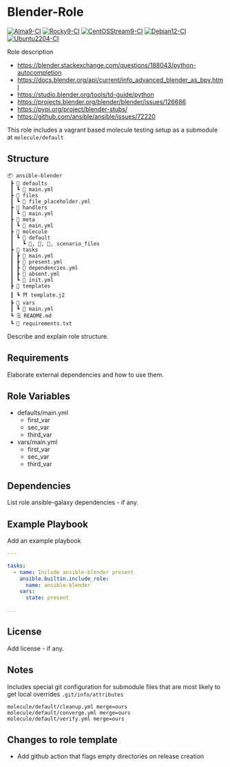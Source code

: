 # Blender-Role

[![Alma9-CI](https://github.com/philnewm/ansible-blender/actions/workflows/alma9-ci-caller.yml/badge.svg)](https://github.com/philnewm/ansible-blender/actions/workflows/alma9-ci-caller.yml)  [![Rocky9-CI](https://github.com/philnewm/ansible-blender/actions/workflows/rocky9-ci-caller.yml/badge.svg)](https://github.com/philnewm/ansible-blender/actions/workflows/rocky9-ci-caller.yml)  [![CentOSStream9-CI](https://github.com/philnewm/ansible-blender/actions/workflows/centosstream9-ci-caller.yml/badge.svg)](https://github.com/philnewm/ansible-blender/actions/workflows/centosstream9-ci-caller.yml)  [![Debian12-CI](https://github.com/philnewm/ansible-blender/actions/workflows/debian12-ci-caller.yml/badge.svg)](https://github.com/philnewm/ansible-blender/actions/workflows/debian12-ci-caller.yml)  [![Ubuntu2204-CI](https://github.com/philnewm/ansible-blender/actions/workflows/ubuntu2204-ci-caller.yml/badge.svg)](https://github.com/philnewm/ansible-blender/actions/workflows/ubuntu2204-ci-caller.yml)

Role description

* https://blender.stackexchange.com/questions/188043/python-autocompletion
* https://docs.blender.org/api/current/info_advanced_blender_as_bpy.html
* https://studio.blender.org/tools/td-guide/python
* https://projects.blender.org/blender/blender/issues/126686
* https://pypi.org/project/blender-stubs/
* https://github.com/ansible/ansible/issues/72220

This role includes a vagrant based molecule testing setup as a submodule at `molecule/default`

## Structure

```code
📦 ansible-blender
 ┣ 📂 defaults
 ┃ ┗ 📜 main.yml
 ┣ 📂 files
 ┃ ┗ 📜 file_placeholder.yml
 ┣ 📂 handlers
 ┃ ┗ 📜 main.yml
 ┣ 📂 meta
 ┃ ┗ 📜 main.yml
 ┣ 📂 molecule
 ┃ ┗ 📂 default
 ┃   ┗ 📜, 📜, 📜, scenario_files
 ┣ 📂 tasks
 ┃ ┣ 📜 main.yml
 ┃ ┣ 📜 present.yml
 ┃ ┣ 📜 dependencies.yml
 ┃ ┣ 📜 absent.yml
 ┃ ┗ 📜 init.yml
 ┣ 📂 templates
 ┃ ┗ ⛩️ template.j2
 ┣ 📂 vars
 ┃ ┗ 📜 main.yml
 ┗ 🗒️ README.md
 ┗ 📓 requirements.txt

```

Describe and explain role structure. 

## Requirements

Elaborate external dependencies and how to use them.

## Role Variables

* defaults/main.yml
  * first_var
  * sec_var
  * third_var
* vars/main.yml
  * first_var
  * sec_var
  * third_var

## Dependencies

List role ansible-galaxy dependencies - if any.

## Example Playbook

Add an example playbook

```yaml
---

tasks:
  - name: Include ansible-blender present
    ansible.builtin.include_role:
      name: ansible-blender
    vars:
      state: present

...
```

## License

Add license - if any.

## Notes

Includes special git configuration for submodule files that are most likely to get local overrides
`.git/info/attributes`

```code
molecule/default/cleanup.yml merge=ours
molecule/default/converge.yml merge=ours
molecule/default/verify.yml merge=ours
```

## Changes to role template

* Add github action that flags empty directories on release creation
